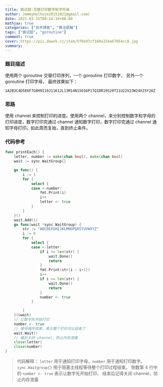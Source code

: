 ```yaml
---
title: 面试题:交替打印数字和字符串
author: JemmyHu(hujm20151021@gmail.com)
date: 2021-03-31T00:24:19+08:00
mathjax: true
categories: ["技术博客", "算法题解"]
tags: ["面试题", "goroutine"]
comment: true
cover: https://pic.downk.cc/item/5f6b97cf160a154a67054cc8.jpg
summary:
---
```


### 题目描述
使用两个 goroutine 交替打印序列，一个 goroutine 打印数字， 另外一个 goroutine 打印字母， 最终效果如下：
```bash
1A2B3C4D5E6F7G8H9I10J11K12L13M14N15O16P17Q18R19S20T21U22V23W24X25Y26Z
```

### 思路
使用 channel 来控制打印的进度。使用两个 channel，来分别控制数字和字母的打印进度，数字打印完通过 channel 通知数字打印，数字打印完通过 channel 通知字母打印。如此周而复始，直到终止条件。

### 代码参考
```go
func printEach() {
	letter, number := make(chan bool), make(chan bool)
	wait := sync.WaitGroup{}

	go func() {
		i := 1
		for {
			select {
			case <-number:
				fmt.Print(i)
				i++
				letter <- true
			}
		}
	}()
	wait.Add(1)
	go func(wait *sync.WaitGroup) {
		str := "ABCDEFGHIJKLMNOPQRSTUVWXYZ"
		i := 0
		for {
			select {
			case <-letter:
				if i >= len(str) {
					wait.Done()
					return
				}
				fmt.Print(str[i : i+1])
				i++
				if i >= len(str) {
					wait.Done()
					return
				}
				number <- true
			}

		}
	}(&wait)
	// 让数字先开始打印
	number <- true
	// 等待循环结束，表示整个打印可以结束了
	wait.Wait()
	// 最后关闭 channel，防止内存泄露
	close(letter)
	close(number)
}
```

> 代码解释：
> `letter` 用于通知打印字母，`number` 用于通知打印数字。
> `sync.Waitgroup{}` 用于阻塞主线程等待整个打印过程结束。
> 倒数第 4 行中的 `number <- true` 表示让数字先开始打印。
> 结束后记得关闭 channel，防止内存泄露